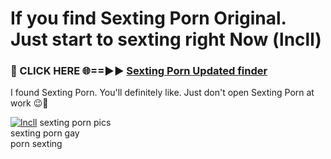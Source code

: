 # If you find Sexting Porn Original. Just start to sexting right Now (lncll)

<h3>🔴 CLICK HERE 🌐==►► <a href="https://tinyurl.com/mtbk5fxa" rel="nofollow">Sexting Porn Updated finder</a></h3>

I found Sexting Porn. You'll definitely like. Just don't open Sexting Porn at work 😉💬

[![lncll](https://i.imgur.com/Q8WKrnY.jpeg)](https://tinyurl.com/mtbk5fxa)
sexting porn pics<br>
sexting porn gay<br>
porn sexting